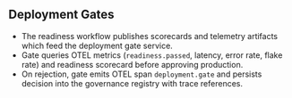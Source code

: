 ## Deployment Gates

- The readiness workflow publishes scorecards and telemetry artifacts which feed the deployment gate service.
- Gate queries OTEL metrics (`readiness.passed`, latency, error rate, flake rate) and readiness scorecard before approving production.
- On rejection, gate emits OTEL span `deployment.gate` and persists decision into the governance registry with trace references.
